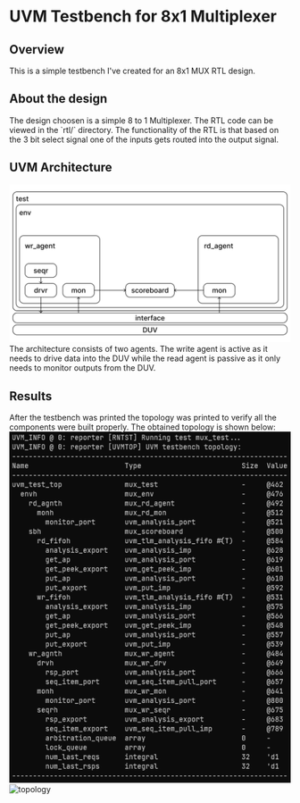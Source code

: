 <h1>UVM Testbench for 8x1 Multiplexer</h1>

<h2>Overview</h2>
This is a simple testbench I've created for an 8x1 MUX RTL design.

<h2>About the design</h2>
The design choosen is a simple 8 to 1 Multiplexer. The RTL code can be viewed in the `rtl/` directory. The functionality of the RTL is that based on the 3 bit select signal one of the inputs gets routed into the output signal.

<h2>UVM Architecture</h2>
<img src="images/uvm_tb.png">
The architecture consists of two agents. The write agent is active as it needs to drive data into the DUV while the read agent is passive as it only needs to monitor outputs from the DUV.

## Results
After the testbench was printed the topology was printed to verify all the components were built properly. The obtained topology is shown below:
<img src="images/topology.png">
![topology]("images/topology.png") 
